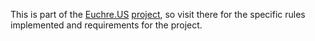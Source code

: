 This is part of the [Euchre.US](http://www.euchre.us)
[project](https://www.github.com/EuchreUS/Euchre-US), so visit there for the
specific rules implemented and requirements for the project.
